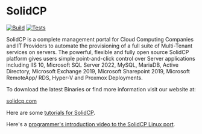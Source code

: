 # SolidCP

[![Build](https://github.com/simonegli8/SolidCP/actions/workflows/deploy-release.yaml/badge.svg?branch=release)](https://github.com/simonegli8/SolidCP/actions/workflows/deploy-release.yaml)
[![Tests](https://github.com/simonegli8/SolidCP/actions/workflows/test-release.yaml/badge.svg?branch=release)](https://github.com/simonegli8/SolidCP/actions/workflows/test-release.yaml/badge.svg?branch=release)

SolidCP is a complete management portal for Cloud Computing Companies and IT Providers to automate the provisioning of a full suite of Multi-Tenant services on servers. The powerful, flexible and fully open source SolidCP platform gives users simple point-and-click control over Server applications including IIS 10, Microsoft SQL Server 2022, MySQL, MariaDB, Active Directory, Microsoft Exchange 2019, Microsoft Sharepoint 2019, Microsoft RemoteApp/ RDS, Hyper-V and Proxmox Deployments.

To download the latest Binaries or find more information visit our website at: 

[solidcp.com](https://solidcp.com)

Here are some [tutorials for SolidCP](https://www.youtube.com/playlist?list=PLViYFEOr_vWBMyf_Co7RXs9rDQQK4y5pj).

Here's a [programmer's introduction video to the SolidCP Linux port](https://youtu.be/RBxv2wvfMdw). 

